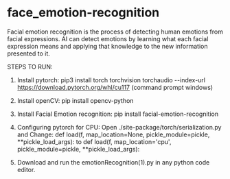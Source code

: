 # face_emotion-recognition
Facial emotion recognition is the process of detecting human emotions from facial expressions. 
AI can detect emotions by learning what each facial expression means and applying that knowledge to the new information presented to it.

STEPS TO RUN:
1. Install pytorch:  pip3 install torch torchvision torchaudio --index-url https://download.pytorch.org/whl/cu117  (command prompt windows)
2. Install openCV: pip install opencv-python
3. Install Facial Emotion recognition: pip install facial-emotion-recognition
4. Configuring pytorch for CPU: Open ./site-package/torch/serialization.py and Change:  def load(f, map_location=None, pickle_module=pickle, **pickle_load_args):
   to  def load(f, map_location='cpu', pickle_module=pickle, **pickle_load_args):

5. Download and run the emotionRecognition(1).py in any python code editor.
